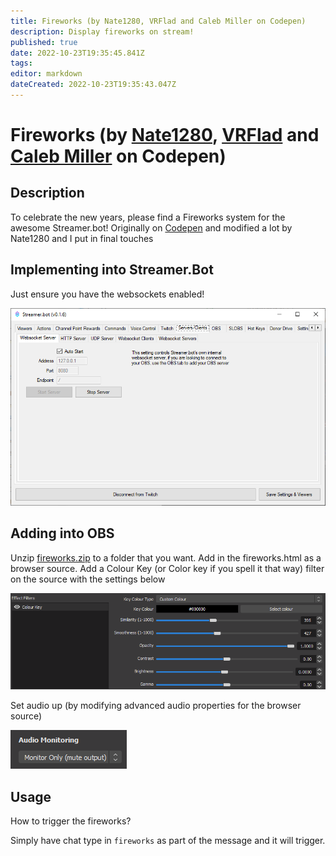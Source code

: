 ```yaml
---
title: Fireworks (by Nate1280, VRFlad and Caleb Miller on Codepen)
description: Display fireworks on stream!
published: true
date: 2022-10-23T19:35:45.841Z
tags: 
editor: markdown
dateCreated: 2022-10-23T19:35:43.047Z
---
```


# Fireworks (by [Nate1280](https://www.twitch.tv/nate1280), [VRFlad](https://www.twitch.tv/vrflad) and [Caleb Miller](https://codepen.io/MillerTime) on Codepen)

## Description

To celebrate the new years, please find a Fireworks system for the awesome Streamer.bot!
Originally on [Codepen](https://codepen.io/MillerTime/pen/XgpNwb) and modified a lot by Nate1280 and I put in final touches

## Implementing into Streamer.Bot

Just ensure you have the websockets enabled!

![fireworks-websocket.png](/assets/fireworks/images/fireworks-websocket.png)

## Adding into OBS

Unzip [fireworks.zip](/assets/fireworks/files/fireworks.zip) to a folder that you want.
Add in the fireworks.html as a browser source.
Add a Colour Key (or Color key if you spell it that way) filter on the source with the settings below

![fireworks-obscolorkey.png](/assets/fireworks/images/fireworks-obscolorkey.png)

Set audio up (by modifying advanced audio properties for the browser source)

![fireworks-audio.png](/assets/fireworks/images/fireworks-audio.png)

## Usage

How to trigger the fireworks?

Simply have chat type in ``fireworks`` as part of the message and it will trigger.
